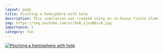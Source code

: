 ```yaml
---
layout: page
title: Pinching a hemisphere with hole
description: This simulation was created using an in-house finite element implementation of a geometrically exact shell model. Cubic Lagrangian elements are used to circumvent the locking issues. We applied two vertical compressive and two horizontal tensile point loads at the larger edge of the hemisphere. Because of symmetry, only one quadrant is modeled, and the rest is reflected.
img: https://img.youtube.com/vi/XoR_ijnuBBs/0.jpg
importance: 1
category: fun
---
```

[![Pinching a hemisphere with hole](https://img.youtube.com/vi/XoR_ijnuBBs/0.jpg)](https://www.youtube.com/watch?v=XoR_ijnuBBs)
